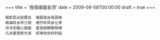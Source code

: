 +++
title = '夜宿峨眉金顶'
date = 2009-08-08T00:00:00
draft = true
+++

```text
暗影层云轻雾远  峨眉高处有因缘
临渊叹水传三相  倚竹听风会七贤
月冷无眠心度曲  星低欲醉眼观禅
凡夫莫怪修为浅  却用忧伤作钓船
```
